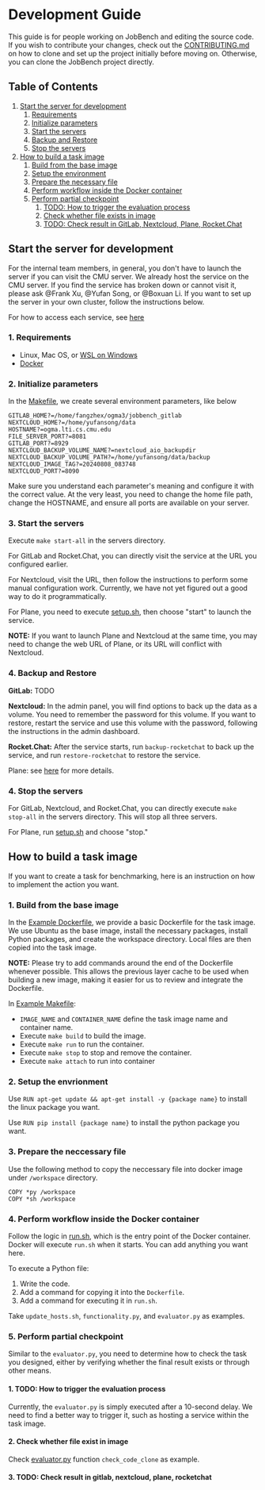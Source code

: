 # Development Guide
This guide is for people working on JobBench and editing the source code. If you wish to contribute your changes, check out the [CONTRIBUTING.md](./CONTRIBUTING.md) on how to clone and set up the project initially before moving on. Otherwise, you can clone the JobBench project directly.

## Table of Contents

1. [Start the server for development](#start-the-server-for-development)
   1. [Requirements](#1-requirements)
   2. [Initialize parameters](#2-initialize-parameters)
   3. [Start the servers](#3-start-the-servers)
   4. [Backup and Restore](#4-backup-and-restore)
   5. [Stop the servers](#5-stop-the-servers)
2. [How to build a task image](#how-to-build-a-task-image)
   1. [Build from the base image](#1-build-from-the-base-image)
   2. [Setup the environment](#2-setup-the-environment)
   3. [Prepare the necessary file](#3-prepare-the-necessary-file)
   4. [Perform workflow inside the Docker container](#4-perform-workflow-inside-the-docker-container)
   5. [Perform partial checkpoint](#5-perform-partial-checkpoint)
      1. [TODO: How to trigger the evaluation process](#1-todo-how-to-trigger-the-evaluation-process)
      2. [Check whether file exists in image](#2-check-whether-file-exists-in-image)
      3. [TODO: Check result in GitLab, Nextcloud, Plane, Rocket.Chat](#3-todo-check-result-in-gitlab-nextcloud-plane-rocketchat)



## Start the server for development
For the internal team members, in general, you don't have to launch the server if you can visit the CMU server. We already host the service on the CMU server. If you find the service has broken down or cannot visit it, please ask @Frank Xu, @Yufan Song, or @Boxuan Li. If you want to set up the server in your own cluster, follow the instructions below.

For how to access each service, see [here](./servers/README)

### 1. Requirements
* Linux, Mac OS, or [WSL on Windows](https://learn.microsoft.com/en-us/windows/wsl/install)
* [Docker](https://docs.docker.com/engine/install/)

### 2. Initialize parameters
In the [Makefile](./servers/Makefile), we create several environment parameters, like below
```
GITLAB_HOME?=/home/fangzhex/ogma3/jobbench_gitlab
NEXTCLOUD_HOME?=/home/yufansong/data
HOSTNAME?=ogma.lti.cs.cmu.edu
FILE_SERVER_PORT?=8081
GITLAB_PORT?=8929
NEXTCLOUD_BACKUP_VOLUME_NAME?=nextcloud_aio_backupdir
NEXTCLOUD_BACKUP_VOLUME_PATH?=/home/yufansong/data/backup
NEXTCLOUD_IMAGE_TAG?=20240808_083748
NEXTCLOUD_PORT?=8090
```
Make sure you understand each parameter's meaning and configure it with the correct value. At the very least, you need to change the home file path, change the HOSTNAME, and ensure all ports are available on your server.

### 3. Start the servers
Execute `make start-all` in the servers directory.

For GitLab and Rocket.Chat, you can directly visit the service at the URL you configured earlier.

For Nextcloud, visit the URL, then follow the instructions to perform some manual configuration work. Currently, we have not yet figured out a good way to do it programmatically.

For Plane, you need to execute [setup.sh](./servers/plane/setup.sh), then choose "start" to launch the service.

**NOTE:** If you want to launch Plane and Nextcloud at the same time, you may need to change the web URL of Plane, or its URL will conflict with Nextcloud.

### 4. Backup and Restore
**GitLab:** TODO

**Nextcloud:** In the admin panel, you will find options to back up the data as a volume. You need to remember the password for this volume. If you want to restore, restart the service and use this volume with the password, following the instructions in the admin dashboard.

**Rocket.Chat:** After the service starts, run `backup-rocketchat` to back up the service, and run `restore-rocketchat` to restore the service.

Plane: see [here](./servers/plane/README.md) for more details.
### 4. Stop the servers
For GitLab, Nextcloud, and Rocket.Chat, you can directly execute `make stop-all` in the servers directory. This will stop all three servers.

For Plane, run [setup.sh](./servers/plane/setup.sh) and choose "stop."

## How to build a task image
If you want to create a task for benchmarking, here is an instruction on how to implement the action you want.

### 1. Build from the base image
In the [Example Dockerfile](./workspaces/tasks/example/Dockerfile), we provide a basic Dockerfile for the task image. We use Ubuntu as the base image, install the necessary packages, install Python packages, and create the workspace directory. Local files are then copied into the task image.

**NOTE:** Please try to add commands around the end of the Dockerfile whenever possible. This allows the previous layer cache to be used when building a new image, making it easier for us to review and integrate the Dockerfile.

In [Example Makefile](./workspaces/tasks/example/Makefile):
* `IMAGE_NAME` and `CONTAINER_NAME` define the task image name and container name.
* Execute `make build` to build the image. 
* Execute `make run` to run the container. 
* Execute `make stop` to stop and remove the container. 
* Execute `make attach` to run into container

### 2. Setup the envrionment
Use `RUN apt-get update && apt-get install -y {package name}` to install the linux package you want.

Use `RUN pip install {package name}` to install the python package you want.

### 3. Prepare the neccessary file
Use the following method to copy the neccessary file into docker image under `/workspace` directory.
```
COPY *py /workspace
COPY *sh /workspace
```
### 4. Perform workflow inside the Docker container
Follow the logic in [run.sh](./workspaces/tasks/example/run.sh), which is the entry point of the Docker container. Docker will execute `run.sh` when it starts. You can add anything you want here.

To execute a Python file:
1. Write the code.
2. Add a command for copying it into the `Dockerfile`.
3. Add a command for executing it in `run.sh`.

Take `update_hosts.sh`, `functionality.py`, and `evaluator.py` as examples.

### 5. Perform partial checkpoint
Similar to the `evaluator.py`, you need to determine how to check the task you designed, either by verifying whether the final result exists or through other means.

#### 1. TODO: How to trigger the evaluation process
Currently, the `evaluator.py` is simply executed after a 10-second delay. We need to find a better way to trigger it, such as hosting a service within the task image.

#### 2. Check whether file exist in image
Check [evaluator.py](./workspaces/tasks/example/evaluator.py) function `check_code_clone` as example.

#### 3. TODO: Check result in gitlab, nextcloud, plane, rocketchat 


